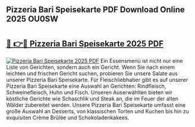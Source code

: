 ## Pizzeria Bari Speisekarte PDF Download Online 2025 OU0SW

# <h2><a href="http://gc5miv.nevu.top/?p=Pizzeria+Bari+Speisekarte">🔗 👉🔴 Pizzeria Bari Speisekarte 2025 PDF</a></h2>

[![Pizzeria Bari Speisekarte 2025 PDF](https://i.imgur.com/dBaPXMq.png)](http://gc5miv.nevu.top/?p=Pizzeria+Bari+Speisekarte)
Ein Essensmenü ist nicht nur eine Liste von Gerichten, sondern auch ein Gericht. Wenn Sie nach einem leichten und frischen Gericht suchen, probieren Sie unsere Salate aus unserer Pizzeria Bari Speisekarte. Für Fleischliebhaber gibt es auf unserer Pizzeria Bari Speisekarte eine Auswahl an Gerichten: Rindfleisch, Schweinefleisch, Huhn und Fisch. Unseren Auserwählten bieten wir köstliche Gerichte wie Schaschlik und Steak an, die im Feuer der alten Wälder zubereitet werden. Unsere Pizzeria Bari Speisekarte umfasst eine große Auswahl an Desserts, von klassischen Torten und Kuchen bis hin zu exquisiten Crème Brûlée und Schokoladenkakees.
